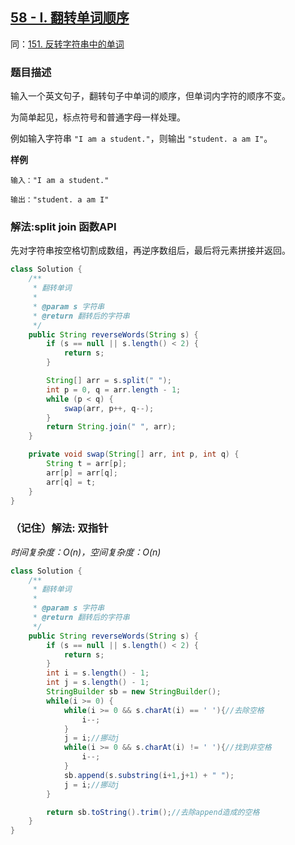 ## [58 - I. 翻转单词顺序](https://leetcode.cn/problems/fan-zhuan-dan-ci-shun-xu-lcof/)
同：[151. 反转字符串中的单词](https://leetcode.cn/problems/reverse-words-in-a-string/description/)

### 题目描述

输入一个英文句子，翻转句子中单词的顺序，但单词内字符的顺序不变。

为简单起见，标点符号和普通字母一样处理。

例如输入字符串 `"I am a student."`，则输出 `"student. a am I"`。

**样例**

```
输入："I am a student."

输出："student. a am I"
```

### 解法:split join 函数API

先对字符串按空格切割成数组，再逆序数组后，最后将元素拼接并返回。

```java
class Solution {
    /**
     * 翻转单词
     *
     * @param s 字符串
     * @return 翻转后的字符串
     */
    public String reverseWords(String s) {
        if (s == null || s.length() < 2) {
            return s;
        }

        String[] arr = s.split(" ");
        int p = 0, q = arr.length - 1;
        while (p < q) {
            swap(arr, p++, q--);
        }
        return String.join(" ", arr);
    }

    private void swap(String[] arr, int p, int q) {
        String t = arr[p];
        arr[p] = arr[q];
        arr[q] = t;
    }
}
```

### （记住）解法: 双指针

*时间复杂度：$O(n)$，空间复杂度：$O(n)$*
```java
class Solution {
    /**
     * 翻转单词
     *
     * @param s 字符串
     * @return 翻转后的字符串
     */
    public String reverseWords(String s) {
        if (s == null || s.length() < 2) {
            return s;
        }
        int i = s.length() - 1;
        int j = s.length() - 1;
        StringBuilder sb = new StringBuilder();
        while(i >= 0) {
            while(i >= 0 && s.charAt(i) == ' '){//去除空格
                i--;
            }
            j = i;//挪动j
            while(i >= 0 && s.charAt(i) != ' '){//找到非空格
                i--;
            }
            sb.append(s.substring(i+1,j+1) + " ");
            j = i;//挪动j
        }

        return sb.toString().trim();//去除append造成的空格
    }
}
```